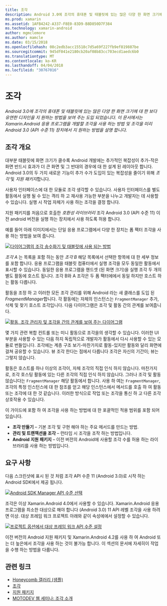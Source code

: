 ```yaml
---
title: 조각
description: Android 3.0에 조각의 휴대폰 및 태블릿에 있는 많은 다양 한 화면 크기에 대 한 보다 유연한 디자인을 지 원하는 방법을 보여 주는 도입 되었습니다. 이 문서에서는 Xamarin.Android 응용 프로그램을 개발할 조각을 사용 하는 방법 및 조각을 미리 Android 3.0 (API 수준 11) 장치에서 지 원하는 방법을 설명 합니다.
ms.prod: xamarin
ms.assetid: 1AFB4242-A337-F8E0-83D9-B8D850D7F384
ms.technology: xamarin-android
author: mgmclemore
ms.author: mamcle
ms.date: 03/15/2018
ms.openlocfilehash: 08c2edb3acc15518c7d5a69f227fb9ef819887be
ms.sourcegitcommit: 945df041e2180cb20af08b83cc703ecd1aedc6b0
ms.translationtype: MT
ms.contentlocale: ko-KR
ms.lasthandoff: 04/04/2018
ms.locfileid: "30767016"
---
```

# <a name="fragments"></a>조각

_Android 3.0에 조각의 휴대폰 및 태블릿에 있는 많은 다양 한 화면 크기에 대 한 보다 유연한 디자인을 지 원하는 방법을 보여 주는 도입 되었습니다. 이 문서에서는 Xamarin.Android 응용 프로그램을 개발할 조각을 사용 하는 방법 및 조각을 미리 Android 3.0 (API 수준 11) 장치에서 지 원하는 방법을 설명 합니다._

## <a name="fragments-overview"></a>조각 개요

대부분 태블릿에 화면 크기가 클수록 Android 개발에는 추가적인 복잡성이 추가-작은 화면 반드시 효과가 더 큰 화면 및 그 반대의 경우에 대 한 설계 된 레이아웃 합니다. Android 3.0의 두 가지 새로운 기능이 추가 수가 도입이 있는 복잡성을 줄이기 위해 *조각* 및 *지원 패키지*합니다.

사용자 인터페이스에 대 한 모듈로 조각 생각할 수 있습니다. 사용자 인터페이스를 별도 활동에서 실행 될 수 있는 격리 하 고 재사용 가능한 부분을 나누고 개발자는 데 사용할 수 있습니다. 실행 시 작업 자체가 사용 하는 조각을 결정 합니다.

지원 패키지를 처음으로 호출한 *호환성 라이브러리* 조각 Android 3.0 (API 수준 11) 이전 android 버전을 실행 하는 장치에서 사용 하도록 허용 합니다.

예를 들어 아래 이미지에서는 단일 응용 프로그램에서 다양 한 장치는 폼 팩터 조각을 사용 하는 방법을 보여 줍니다.

[![다이어그램의 조각 송수화기 및 태블릿에 사용 되는 방법](images/00.png)](images/00.png#lightbox)

*조각 A* 는 목록을 포함 하는 동안 *조각 B* 해당 목록에서 선택한 항목에 대 한 세부 정보를 포함 합니다. 응용 프로그램을 태블릿 컴퓨터에서 실행 조각을 모두 동일한 활동에서 표시할 수 있습니다. 동일한 응용 프로그램을 핸드셋 (된 화면 크기)을 실행 조각 두 개의 별도 활동에 호스트 됩니다. 조각 B와 A 조각은 두 폼 팩터에에서 동일 하지만 호스트 하는 활동 다릅니다.

활동을 조정 하 고 이러한 모든 조각 관리를 위해 Android 라는 새 클래스를 도입 된 *FragmentManager*합니다. 각 활동에는 자체의 인스턴스는 `FragmentManager` 추가, 삭제 및 찾기 호스트 조각입니다. 다음 다이어그램은 조각 및 활동 간의 관계를 보여줍니다.

[![활동, 조각 관리자 및 조각을 간의 관계를 보여 주는 다이어그램](images/01.png)](images/01.png#lightbox)

몇 가지 관련 복합 컨트롤 또는 미니 활동으로 조각을의 생각할 수 있습니다. 이러한 UI 부분을 사용할 수 있는 다음 하지 독립적으로 개발자가 활동에서 다시 사용할 수 있는 모듈로 번들입니다. 조각에는 계층 구조 보기-마찬가지로 활동-있지만 활동와 달리 화면에 걸쳐 공유할 수 있습니다. 뷰 조각 한다는 점에서 다릅니다 조각은 자신의 기간이; 뷰는 그렇지 않습니다.

활동은 호스트를 하나 이상의 조각이, 자체 조각의 직접 인식 하지 않습니다. 마찬가지로, 조각 호스팅 활동에 있는 다른 조각의 직접 인식 하지 않습니다. 그러나 조각 및 활동 않습니다는 `FragmentManager` 해당 활동에서 합니다. 사용 하 여는 `FragmentManager`, 조각의 특정 인스턴스에 대 한 참조를 얻고 해당 인스턴스에서 메서드를 호출 하 여 활동 또는 조각에 대 한 것 같습니다. 이러한 방식으로 작업 또는 조각을 통신 하 고 다른 조각 상호작용 수 있습니다.

이 가이드에 포함 하 여 조각을 사용 하는 방법에 대 한 포괄적인 적용 범위를 포함 되어 있습니다.

-   **조각 만들기** – 기본 조각 및 구현 해야 하는 주요 메서드를 만드는 방법.
-   **관리 및 트랜잭션을 조각** – 런타임 시 조각을 조작 하는 방법입니다.
-   **Android 지원 패키지** – 이전 버전의 Android에 사용할 조각 수를 허용 하는 라이브러리를 사용 하는 방법입니다.


## <a name="requirements"></a>요구 사항

다음 스크린샷에 표시 된 것 처럼 조각 API 수준 11 (Android 3.0)로 시작 하는 Android SDK에서 제공 됩니다.

[![Android SDK Manager API 수준 선택](images/02.png)](images/02.png#lightbox)

조각은 이상 Xamarin.Android 4.0에서 사용할 수 있습니다. Xamarin.Android 응용 프로그램을 최소한 대상으로 해야 합니다 (Android 3.0) 11 API 레벨 조각을 사용 하려면 이상. 대상 프레임 워크 프로젝트 아래와 같이 속성에에서 설정할 수 있습니다.

[![프로젝트 옵션에서 대상 프레임 워크 API 수준 설정](images/03-sml.png)](images/03.png#lightbox)

이전 버전의 Android 지원 패키지 및 Xamarin.Android 4.2를 사용 하 여 Android 또는 더 높은에서 조각을 사용 하는 것이 불가능 합니다. 이 섹션의 문서에 자세히이 작업을 수행 하는 방법을 다룹니다.


## <a name="related-links"></a>관련 링크

- [Honeycomb 갤러리 (샘플)](https://developer.xamarin.com/samples/monodroid/HoneycombGallery)
- [조각](http://developer.android.com/guide/topics/fundamentals/fragments.html)
- [지원 패키지](http://developer.android.com/sdk/compatibility-library.html)
- [MOTODEV 웹 세미나: 조각 소개](http://motodev.adobeconnect.com/p9h1aqk3ttn/)
